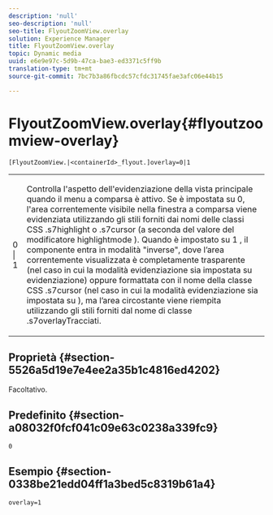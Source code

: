 ```yaml
---
description: 'null'
seo-description: 'null'
seo-title: FlyoutZoomView.overlay
solution: Experience Manager
title: FlyoutZoomView.overlay
topic: Dynamic media
uuid: e6e9e97c-5d9b-47ca-bae3-ed3371c5ff9b
translation-type: tm+mt
source-git-commit: 7bc7b3a86fbcdc57cfdc31745fae3afc06e44b15

---
```



# FlyoutZoomView.overlay{#flyoutzoomview-overlay}

`[FlyoutZoomView.|<containerId>_flyout.]overlay=0|1`

<table id="table_D052090D052D4273B37872C0C7E09E4B"> 
 <tbody> 
  <tr> 
   <td colname="col1"> <p><span class="codeph"> 0 | 1</span> </p> </td> 
   <td colname="col2"> <p> Controlla l'aspetto dell'evidenziazione della vista principale quando il menu a comparsa è attivo. Se è impostata su <span class="codeph"> 0</span>, l'area correntemente visibile nella finestra a comparsa viene evidenziata utilizzando gli stili forniti dai nomi delle classi CSS <span class="codeph"> .s7highlight</span> o <span class="codeph"> .s7cursor</span> (a seconda del valore del modificatore <span class="codeph"> highlightmode</span> ). Quando è impostato su <span class="codeph"> 1</span> , il componente entra in modalità "inverse", dove l’area correntemente visualizzata è completamente trasparente (nel caso <span class="codeph"> in cui la modalità</span> evidenziazione sia impostata su <span class="codeph"> evidenziazione</span>) oppure formattata con il nome della classe CSS <span class="codeph"> .s7cursor</span> (nel caso in cui la modalità <span class="codeph"></span> <span class="codeph"></span><span class="codeph"></span> evidenziazione sia impostata su ), ma l’area circostante viene riempita utilizzando gli stili forniti dal nome di classe .s7overlayTracciati. </p> </td> 
  </tr> 
 </tbody> 
</table>

## Proprietà {#section-5526a5d19e7e4ee2a35b1c4816ed4202}

Facoltativo.

## Predefinito {#section-a08032f0fcf041c09e63c0238a339fc9}

`0`

## Esempio {#section-0338be21edd04ff1a3bed5c8319b61a4}

`overlay=1`
